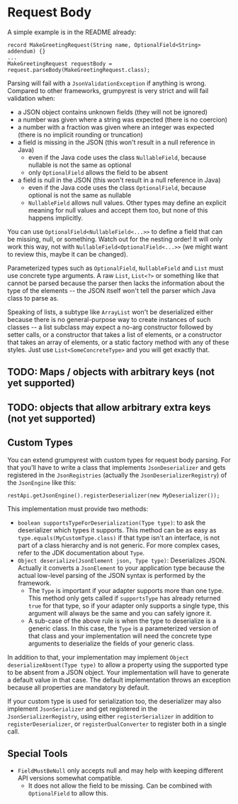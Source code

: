 
# Request Body

A simple example is in the README already:

```
record MakeGreetingRequest(String name, OptionalField<String> addendum) {}
...
MakeGreetingRequest requestBody = request.parseBody(MakeGreetingRequest.class);
```

Parsing will fail with a `JsonValidationException` if anything is wrong. Compared to other frameworks, grumpyrest is
very strict and will fail validation when:
* a JSON object contains unknown fields (they will not be ignored)
* a number was given where a string was expected (there is no coercion)
* a number with a fraction was given where an integer was expected (there is no implicit rounding or truncation)
* a field is missing in the JSON (this won't result in a null reference in Java)
  * even if the Java code uses the class `NullableField`, because nullable is not the same as optional
  * only `OptionalField` allows the field to be absent
* a field is null in the JSON (this won't result in a null reference in Java)
  * even if the Java code uses the class `OptionalField`, because optional is not the same as nullable
  * `NullableField` allows null values. Other types may define an explicit meaning for null values and accept
    them too, but none of this happens implicitly.

You can use `OptionalField<NullableField<...>>` to define a field that can be missing, null, or something. Watch out
for the nesting order! It will only work this way, not with `NullableField<OptionalField<...>>` (we might want to
review this, maybe it can be changed).

Parameterized types such as `OptionalField`, `NullableField` and `List` must use concrete type arguments. A raw
`List`, `List<?>` or something like that cannot be parsed because the parser then lacks the information about the
type of the elements -- the JSON itself won't tell the parser which Java class to parse as.

Speaking of lists, a subtype like `ArrayList` won't be deserialized either because there is no general-purpose way to
create instances of such classes -- a list subclass may expect a no-arg constructor followed by setter calls, or a
constructor that takes a list of elements, or a constructor that takes an array of elements, or a static factory method
with any of these styles. Just use `List<SomeConcreteType>` and you will get exactly that.

## TODO: Maps / objects with arbitrary keys (not yet supported)

## TODO: objects that allow arbitrary extra keys (not yet supported)

## Custom Types

You can extend grumpyrest with custom types for request body parsing. For that you'll have to write a class that
implements `JsonDeserializer` and gets registered in the `JsonRegistries` (actually the `JsonDeserializerRegistry`) of
the `JsonEngine` like this:

```
restApi.getJsonEngine().registerDeserializer(new MyDeserializer());
```

This implementation must provide two methods:
* `boolean supportsTypeForDeserialization(Type type)`: to ask the deserializer which types it supports. This method can
  be as easy as `type.equals(MyCustomType.class)` if that type isn't an interface, is not part of a class hierarchy and
  is not generic. For more complex cases, refer to the JDK documentation about `Type`.
* `Object deserialize(JsonElement json, Type type)`: Deserializes JSON. Actually it converts a `JsonElement` to your
  application type because the actual low-level parsing of the JSON syntax is performed by the framework.
  * The `Type` is important if your adapter supports more than one type. This method only gets called if `supportsType`
    has already returned `true` for that type, so if your adapter only supports a single type, this argument will always
    be the same and you can safely ignore it.
  * A sub-case of the above rule is when the type to deserialize is a generic class. In this case, the `Type` is a
    parameterized version of that class and your implementation will need the concrete type arguments to deserialize
    the fields of your generic class.

In addition to that, your implementation may implement `Object deserializeAbsent(Type type)` to allow a property using
the supported type to be absent from a JSON object. Your implementation will have to generate a default value in that
case. The default implementation throws an exception because all properties are mandatory by default.

If your custom type is used for serialization too, the deserializer may also implement `JsonSerializer` and get
registered in the `JsonSerializerRegistry`, using either `registerSerializer` in addition to `registerDeserializer`,
or `registerDualConverter` to register both in a single call.

## Special Tools

* `FieldMustBeNull` only accepts null and may help with keeping different API versions somewhat compatible.
  * It does not allow the field to be missing. Can be combined with `OptionalField` to allow this.
